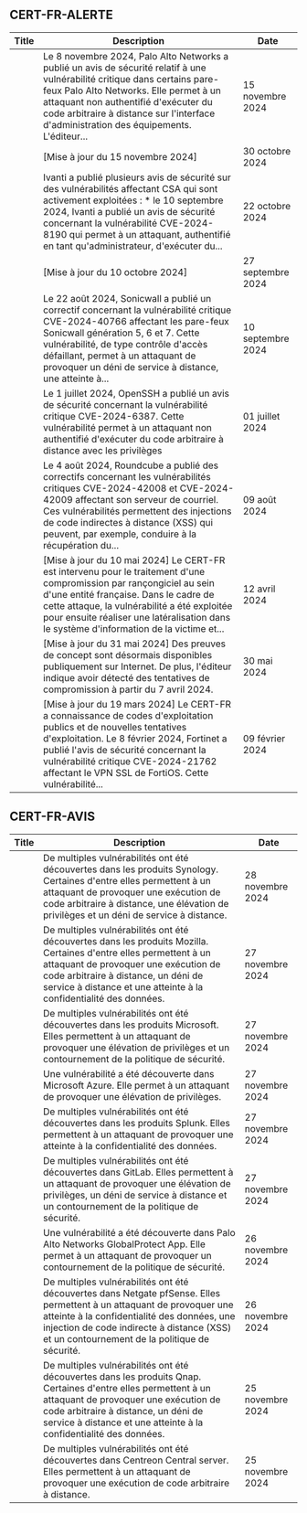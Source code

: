
## CERT-FR-ALERTE
|Title|Description|Date|
|---|---|---|
| [](https://www.cert.ssi.gouv.fr/alerte/CERTFR-2024-ALE-015/) | Le 8 novembre 2024, Palo Alto Networks a publié un avis de sécurité relatif à une vulnérabilité critique dans certains pare-feux Palo Alto Networks. Elle permet à un attaquant non authentifié d'exécuter du code arbitraire à distance sur l'interface d'administration des équipements. L'éditeur... | 15 novembre 2024 |
| [](https://www.cert.ssi.gouv.fr/alerte/CERTFR-2024-ALE-014/) | [Mise à jour du 15 novembre 2024] | 30 octobre 2024 |
| [](https://www.cert.ssi.gouv.fr/alerte/CERTFR-2024-ALE-013/) | Ivanti a publié plusieurs avis de sécurité sur des vulnérabilités affectant CSA qui sont activement exploitées : * le 10 septembre 2024, Ivanti a publié un avis de sécurité concernant la vulnérabilité CVE-2024-8190 qui permet à un attaquant, authentifié en tant qu'administrateur, d'exécuter du... | 22 octobre 2024 |
| [](https://www.cert.ssi.gouv.fr/alerte/CERTFR-2024-ALE-012/) | [Mise à jour du 10 octobre 2024] | 27 septembre 2024 |
| [](https://www.cert.ssi.gouv.fr/alerte/CERTFR-2024-ALE-011/) | Le 22 août 2024, Sonicwall a publié un correctif concernant la vulnérabilité critique CVE-2024-40766 affectant les pare-feux Sonicwall génération 5, 6 et 7. Cette vulnérabilité, de type contrôle d'accès défaillant, permet à un attaquant de provoquer un déni de service à distance, une atteinte à... | 10 septembre 2024 |
| [](https://www.cert.ssi.gouv.fr/alerte/CERTFR-2024-ALE-009/) | Le 1 juillet 2024, OpenSSH a publié un avis de sécurité concernant la vulnérabilité critique CVE-2024-6387. Cette vulnérabilité permet à un attaquant non authentifié d'exécuter du code arbitraire à distance avec les privilèges  | 01 juillet 2024 |
| [](https://www.cert.ssi.gouv.fr/alerte/CERTFR-2024-ALE-010/) | Le 4 août 2024, Roundcube a publié des correctifs concernant les vulnérabilités critiques CVE-2024-42008 et CVE-2024-42009 affectant son serveur de courriel. Ces vulnérabilités permettent des injections de code indirectes à distance (XSS) qui peuvent, par exemple, conduire à la récupération du... | 09 août 2024 |
| [](https://www.cert.ssi.gouv.fr/alerte/CERTFR-2024-ALE-006/) | [Mise à jour du 10 mai 2024] Le CERT-FR est intervenu pour le traitement d'une compromission par rançongiciel au sein d'une entité française. Dans le cadre de cette attaque, la vulnérabilité a été exploitée pour ensuite réaliser une latéralisation dans le système d'information de la victime et... | 12 avril 2024 |
| [](https://www.cert.ssi.gouv.fr/alerte/CERTFR-2024-ALE-008/) | [Mise à jour du 31 mai 2024] Des preuves de concept sont désormais disponibles publiquement sur Internet. De plus, l'éditeur indique avoir détecté des tentatives de compromission à partir du 7 avril 2024.  | 30 mai 2024 |
| [](https://www.cert.ssi.gouv.fr/alerte/CERTFR-2024-ALE-004/) | [Mise à jour du 19 mars 2024] Le CERT-FR a connaissance de codes d'exploitation publics et de nouvelles tentatives d'exploitation. Le 8 février 2024, Fortinet a publié l'avis de sécurité concernant la vulnérabilité critique CVE-2024-21762 affectant le VPN SSL de FortiOS. Cette vulnérabilité... | 09 février 2024 |
## CERT-FR-AVIS
|Title|Description|Date|
|---|---|---|
| [](https://www.cert.ssi.gouv.fr/avis/CERTFR-2024-AVI-1026/) | De multiples vulnérabilités ont été découvertes dans les produits Synology. Certaines d'entre elles permettent à un attaquant de provoquer une exécution de code arbitraire à distance, une élévation de privilèges et un déni de service à distance. | 28 novembre 2024 |
| [](https://www.cert.ssi.gouv.fr/avis/CERTFR-2024-AVI-1025/) | De multiples vulnérabilités ont été découvertes dans les produits Mozilla. Certaines d'entre elles permettent à un attaquant de provoquer une exécution de code arbitraire à distance, un déni de service à distance et une atteinte à la confidentialité des données. | 27 novembre 2024 |
| [](https://www.cert.ssi.gouv.fr/avis/CERTFR-2024-AVI-1024/) | De multiples vulnérabilités ont été découvertes dans les produits Microsoft. Elles permettent à un attaquant de provoquer une élévation de privilèges et un contournement de la politique de sécurité. | 27 novembre 2024 |
| [](https://www.cert.ssi.gouv.fr/avis/CERTFR-2024-AVI-1023/) | Une vulnérabilité a été découverte dans Microsoft Azure. Elle permet à un attaquant de provoquer une élévation de privilèges. | 27 novembre 2024 |
| [](https://www.cert.ssi.gouv.fr/avis/CERTFR-2024-AVI-1022/) | De multiples vulnérabilités ont été découvertes dans les produits Splunk. Elles permettent à un attaquant de provoquer une atteinte à la confidentialité des données. | 27 novembre 2024 |
| [](https://www.cert.ssi.gouv.fr/avis/CERTFR-2024-AVI-1021/) | De multiples vulnérabilités ont été découvertes dans GitLab. Elles permettent à un attaquant de provoquer une élévation de privilèges, un déni de service à distance et un contournement de la politique de sécurité. | 27 novembre 2024 |
| [](https://www.cert.ssi.gouv.fr/avis/CERTFR-2024-AVI-1020/) | Une vulnérabilité a été découverte dans Palo Alto Networks GlobalProtect App. Elle permet à un attaquant de provoquer un contournement de la politique de sécurité. | 26 novembre 2024 |
| [](https://www.cert.ssi.gouv.fr/avis/CERTFR-2024-AVI-1019/) | De multiples vulnérabilités ont été découvertes dans Netgate pfSense. Elles permettent à un attaquant de provoquer une atteinte à la confidentialité des données, une injection de code indirecte à distance (XSS) et un contournement de la politique de sécurité. | 26 novembre 2024 |
| [](https://www.cert.ssi.gouv.fr/avis/CERTFR-2024-AVI-1018/) | De multiples vulnérabilités ont été découvertes dans les produits Qnap. Certaines d'entre elles permettent à un attaquant de provoquer une exécution de code arbitraire à distance, un déni de service à distance et une atteinte à la confidentialité des données. | 25 novembre 2024 |
| [](https://www.cert.ssi.gouv.fr/avis/CERTFR-2024-AVI-1017/) | De multiples vulnérabilités ont été découvertes dans Centreon Central server. Elles permettent à un attaquant de provoquer une exécution de code arbitraire à distance. | 25 novembre 2024 |
